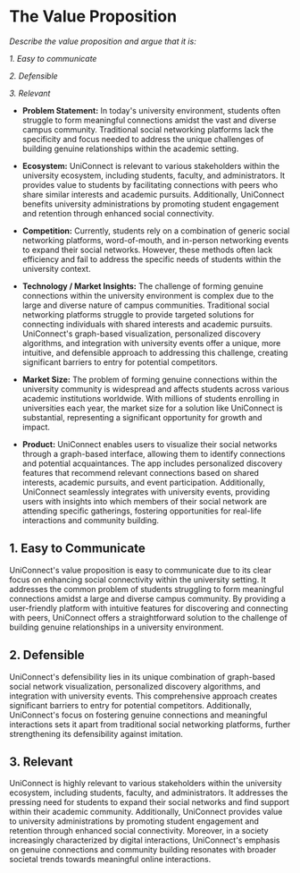 # The Value Proposition

*Describe the value proposition and argue that it is:*

*1. Easy to communicate*

*2. Defensible*

*3. Relevant*

- **Problem Statement:** In today's university environment, students often struggle to form meaningful connections amidst the vast and diverse campus community. Traditional social networking platforms lack the specificity and focus needed to address the unique challenges of building genuine relationships within the academic setting.

- **Ecosystem:** UniConnect is relevant to various stakeholders within the university ecosystem, including students, faculty, and administrators. It provides value to students by facilitating connections with peers who share similar interests and academic pursuits. Additionally, UniConnect benefits university administrations by promoting student engagement and retention through enhanced social connectivity.

- **Competition:** Currently, students rely on a combination of generic social networking platforms, word-of-mouth, and in-person networking events to expand their social networks. However, these methods often lack efficiency and fail to address the specific needs of students within the university context.

- **Technology / Market Insights:**
The challenge of forming genuine connections within the university environment is complex due to the large and diverse nature of campus communities. Traditional social networking platforms struggle to provide targeted solutions for connecting individuals with shared interests and academic pursuits. UniConnect's graph-based visualization, personalized discovery algorithms, and integration with university events offer a unique, more intuitive, and defensible approach to addressing this challenge, creating significant barriers to entry for potential competitors.

- **Market Size:** The problem of forming genuine connections within the university community is widespread and affects students across various academic institutions worldwide. With millions of students enrolling in universities each year, the market size for a solution like UniConnect is substantial, representing a significant opportunity for growth and impact.

- **Product:** UniConnect enables users to visualize their social networks through a graph-based interface, allowing them to identify connections and potential acquaintances. The app includes personalized discovery features that recommend relevant connections based on shared interests, academic pursuits, and event participation. Additionally, UniConnect seamlessly integrates with university events, providing users with insights into which members of their social network are attending specific gatherings, fostering opportunities for real-life interactions and community building.

## 1. Easy to Communicate
UniConnect's value proposition is easy to communicate due to its clear focus on enhancing social connectivity within the university setting. It addresses the common problem of students struggling to form meaningful connections amidst a large and diverse campus community. By providing a user-friendly platform with intuitive features for discovering and connecting with peers, UniConnect offers a straightforward solution to the challenge of building genuine relationships in a university environment.

## 2. Defensible
UniConnect's defensibility lies in its unique combination of graph-based social network visualization, personalized discovery algorithms, and integration with university events. This comprehensive approach creates significant barriers to entry for potential competitors. Additionally, UniConnect's focus on fostering genuine connections and meaningful interactions sets it apart from traditional social networking platforms, further strengthening its defensibility against imitation.

## 3. Relevant
UniConnect is highly relevant to various stakeholders within the university ecosystem, including students, faculty, and administrators. It addresses the pressing need for students to expand their social networks and find support within their academic community. Additionally, UniConnect provides value to university administrations by promoting student engagement and retention through enhanced social connectivity. Moreover, in a society increasingly characterized by digital interactions, UniConnect's emphasis on genuine connections and community building resonates with broader societal trends towards meaningful online interactions.

